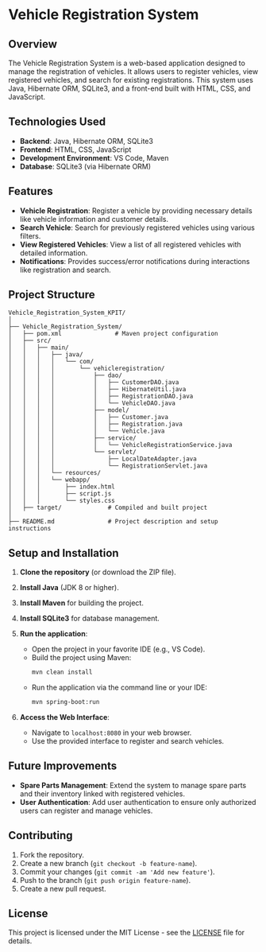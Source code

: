 
# Vehicle Registration System

## Overview

The Vehicle Registration System is a web-based application designed to manage the registration of vehicles. It allows users to register vehicles, view registered vehicles, and search for existing registrations. This system uses Java, Hibernate ORM, SQLite3, and a front-end built with HTML, CSS, and JavaScript.

## Technologies Used

- **Backend**: Java, Hibernate ORM, SQLite3
- **Frontend**: HTML, CSS, JavaScript
- **Development Environment**: VS Code, Maven
- **Database**: SQLite3 (via Hibernate ORM)

## Features

- **Vehicle Registration**: Register a vehicle by providing necessary details like vehicle information and customer details.
- **Search Vehicle**: Search for previously registered vehicles using various filters.
- **View Registered Vehicles**: View a list of all registered vehicles with detailed information.
- **Notifications**: Provides success/error notifications during interactions like registration and search.

## Project Structure

```
Vehicle_Registration_System_KPIT/
│
├── Vehicle_Registration_System/
│   ├── pom.xml               # Maven project configuration
│   ├── src/
│   │   ├── main/
│   │   │   ├── java/
│   │   │   │   └── com/
│   │   │   │       └── vehicleregistration/
│   │   │   │           ├── dao/
│   │   │   │           │   ├── CustomerDAO.java
│   │   │   │           │   ├── HibernateUtil.java
│   │   │   │           │   ├── RegistrationDAO.java
│   │   │   │           │   └── VehicleDAO.java
│   │   │   │           ├── model/
│   │   │   │           │   ├── Customer.java
│   │   │   │           │   ├── Registration.java
│   │   │   │           │   └── Vehicle.java
│   │   │   │           ├── service/
│   │   │   │           │   └── VehicleRegistrationService.java
│   │   │   │           └── servlet/
│   │   │   │               ├── LocalDateAdapter.java
│   │   │   │               └── RegistrationServlet.java
│   │   │   └── resources/
│   │   │   └── webapp/
│   │   │       ├── index.html
│   │   │       ├── script.js
│   │   │       └── styles.css
│   ├── target/             # Compiled and built project
│
├── README.md               # Project description and setup instructions
```

## Setup and Installation

1. **Clone the repository** (or download the ZIP file).
2. **Install Java** (JDK 8 or higher).
3. **Install Maven** for building the project.
4. **Install SQLite3** for database management.
5. **Run the application**:
   - Open the project in your favorite IDE (e.g., VS Code).
   - Build the project using Maven:  
     ```bash
     mvn clean install
     ```
   - Run the application via the command line or your IDE:
     ```bash
     mvn spring-boot:run
     ```

6. **Access the Web Interface**:
   - Navigate to `localhost:8080` in your web browser.
   - Use the provided interface to register and search vehicles.

## Future Improvements

- **Spare Parts Management**: Extend the system to manage spare parts and their inventory linked with registered vehicles.
- **User Authentication**: Add user authentication to ensure only authorized users can register and manage vehicles.

## Contributing

1. Fork the repository.
2. Create a new branch (`git checkout -b feature-name`).
3. Commit your changes (`git commit -am 'Add new feature'`).
4. Push to the branch (`git push origin feature-name`).
5. Create a new pull request.

## License

This project is licensed under the MIT License - see the [LICENSE](LICENSE) file for details.
